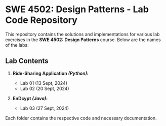 # SWE 4502: Design Patterns - Lab Code Repository

This repository contains the solutions and implementations for various lab exercises in the **SWE 4502: Design Patterns** course. Below are the names of the labs:

## Lab Contents

1. **Ride-Sharing Application _(Python)_:** 
    - Lab 01 (13 Sept, 2024) 
    - Lab 02 (20 Sept, 2024)
   
2. **EnDcypt _(Java)_:**
   - Lab 03 (27 Sept, 2024)

Each folder contains the respective code and necessary documentation.
